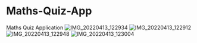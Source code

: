 # Maths-Quiz-App
Maths Quiz Application
![IMG_20220413_122934](https://user-images.githubusercontent.com/60067151/163123253-64724c91-02b1-44bb-bdcd-c30b1e58bf30.jpg)
![IMG_20220413_122912](https://user-images.githubusercontent.com/60067151/163123290-fa1c5de7-7d8e-4542-9f26-986b0fb6ebc3.jpg)
![IMG_20220413_122948](https://user-images.githubusercontent.com/60067151/163123306-f60f3a5e-0820-47d2-96f6-5d03b6923d96.jpg)
![IMG_20220413_123004](https://user-images.githubusercontent.com/60067151/163123310-837ae710-9079-4454-9677-759ecea7c086.jpg)
